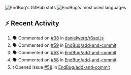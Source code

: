 ![EndBug's GitHub stats](https://github-readme-stats.vercel.app/api?username=endbug&show_icons=true)
![EndBug's most used languages](https://github-readme-stats.vercel.app/api/top-langs/?username=endbug&layout=compact)

## ⚡ Recent Activity

<!--START_SECTION:activity-->
1. 🗣 Commented on [#38](https://github.com//danielwerg/r6api.js/issues/38) in [danielwerg/r6api.js](https://github.com//danielwerg/r6api.js)
2. 🗣 Commented on [#59](https://github.com//EndBug/add-and-commit/issues/59) in [EndBug/add-and-commit](https://github.com//EndBug/add-and-commit)
3. 🗣 Commented on [#53](https://github.com//EndBug/add-and-commit/issues/53) in [EndBug/add-and-commit](https://github.com//EndBug/add-and-commit)
4. 🗣 Commented on [#58](https://github.com//EndBug/add-and-commit/issues/58) in [EndBug/add-and-commit](https://github.com//EndBug/add-and-commit)
5. ❗️ Opened issue [#58](https://github.com//EndBug/add-and-commit/issues/58) in [EndBug/add-and-commit](https://github.com//EndBug/add-and-commit)
<!--END_SECTION:activity-->

